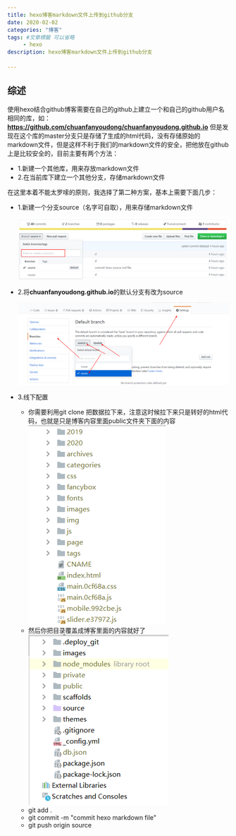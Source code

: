 ```yaml
---
title: hexo博客markdown文件上传到github分支
date: 2020-02-02
categories: "博客"
tags: #文章標籤 可以省略
     - hexo
description: hexo博客markdown文件上传到github分支

---
```


## 综述

使用hexo结合github博客需要在自己的github上建立一个和自己的github用户名相同的库，如：
**https://github.com/chuanfanyoudong/chuanfanyoudong.github.io**
但是发现在这个库的master分支只是存储了生成的html代码，没有存储原始的markdown文件，但是这样不利于我们的markdown文件的安全，把他放在github上是比较安全的，目前主要有两个方法：
* 1.新建一个其他库，用来存放markdown文件
* 2.在当前库下建立一个其他分支，存储markdown文件

在这里本着不能太罗嗦的原则，我选择了第二种方案，基本上需要下面几步：
* 1.新建一个分支source（名字可自取），用来存储markdown文件 
    
    ![新建分支](../../images/blog/20200202-01.jpg)

* 2.将**chuanfanyoudong.github.io**的默认分支有改为source
    
    ![更改默认分支](../../images/blog/20200202-02.jpg)

* 3.线下配置
    
    * 你需要利用git clone 把数据拉下来，注意这时候拉下来只是转好的html代码，也就是只是博客内容里面public文件夹下面的内容
    ![一开始拉下来的代码](../../images/blog/20200202-03.jpg)
    * 然后你把目录覆盖成博客里面的内容就好了
    ![一开始拉下来的代码](../../images/blog/20200202-04.jpg)
    * git add .
    * git commit -m "commit hexo markdown file"
    * git push origin source

 